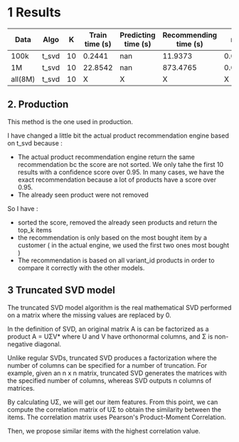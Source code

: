 # 1 Results 

| Data | Algo | K | Train time (s) | Predicting time (s) | Recommending time (s) | mAP | nDCG@k | Precision@k | Recall@k | RMSE | MAE | R2 | Diversity | Novelty | Catalog coverage | Distributional coverage |
|---|---|---|---|---|---|---|---|---|---|---|---|---|---|---|---|---|
| 100k | t_svd | 10 | 0.2441 | nan | 11.9373 | 0.00075 | 0.008703 | 0.008194 | 0.00232 | nan | nan | nan | 0.956324 | 13.007329 | 0.528609 | 10.999713 |
| 1M | t_svd | 10 | 22.8542 | nan | 873.4765 | 0.00053 | 0.002037 | 0.001889 | 0.001787 | nan | nan | nan | 0.984564 | 14.124596 | 0.982771 | 11.913509 |
| all(8M) | t_svd | 10 | X | X | X | X | X | X | X | X | X | X | X | X | X | X |

## 2. Production 

This method is the one used in production. 

I have changed a little bit the actual product recommendation engine based on t_svd because :
- The actual product recommendation engine return the same recommendation bc the score are not sorted. We only tahe the first 10 results with a confidence score over 0.95. In many cases, we have the exact recommendation because a lot of products have a score over 0.95. 
- The already seen product were not removed

So I have :
- sorted the score, removed the already seen products and return the top_k items 
- the recommendation is only based on the most bought item by a customer ( in the actual engine, we used the first two ones most bought ) 
- The recommendation is based on all variant_id products in order to compare it correctly with the other models.


## 3 Truncated SVD model

The truncated SVD model algorithm is the real mathematical SVD performed on a matrix where the missing values are replaced by 0. 

In the definition of SVD, an original matrix A is can be factorized as a product A = UΣV* where U and V have orthonormal columns, and Σ is non-negative diagonal.

 Unlike regular SVDs, truncated SVD produces a factorization where the number of columns can be specified for a number of truncation. For example, given an n x n matrix, truncated SVD generates the matrices with the specified number of columns, whereas SVD outputs n columns of matrices.

By calculating UΣ, we will get our item features. From this point, we can compute the correlation matrix of UΣ to obtain the similarity between the items. The correlation matrix uses Pearson's Product-Moment Correlation.

Then, we propose similar items with the highest correlation value.


